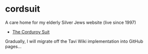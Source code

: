 cordsuit
========

A care home for my elderly Silver Jews website (live since 1997)

* [The Corduroy Suit](http://www.weeblackskelf.co.uk/cordsuit/)

Gradually, I will migrate off the Tavi Wiki implementation into GitHub pages...